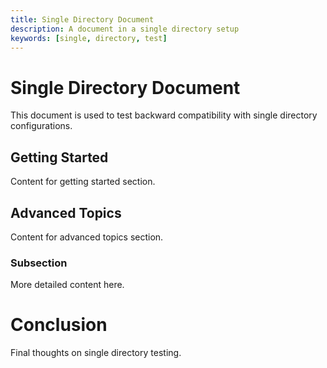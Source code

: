 ```yaml
---
title: Single Directory Document
description: A document in a single directory setup
keywords: [single, directory, test]
---
```


# Single Directory Document

This document is used to test backward compatibility with single directory configurations.

## Getting Started

Content for getting started section.

## Advanced Topics

Content for advanced topics section.

### Subsection

More detailed content here.

# Conclusion

Final thoughts on single directory testing.